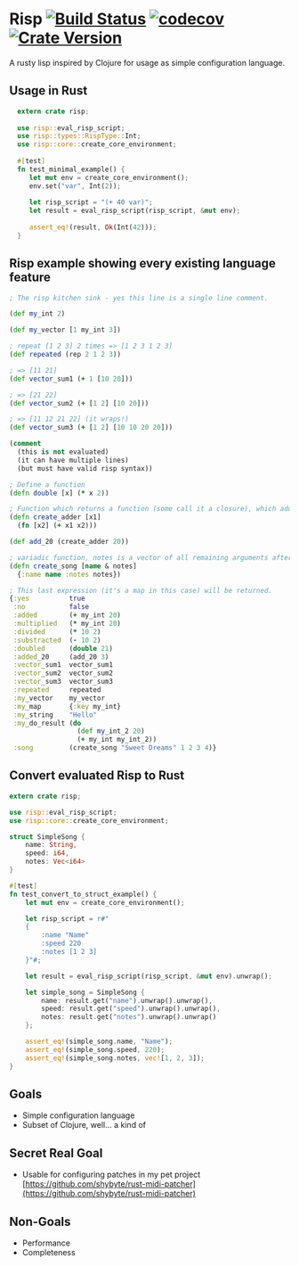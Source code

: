 # Risp [![Build Status](https://travis-ci.org/shybyte/risp.svg?branch=master)](https://travis-ci.org/shybyte/risp) [![codecov](https://codecov.io/gh/shybyte/risp/branch/master/graph/badge.svg)](https://codecov.io/gh/shybyte/risp) [![Crate Version](https://img.shields.io/crates/v/risp.svg)](https://crates.io/crates/risp)

A rusty lisp inspired by Clojure for usage as simple configuration language.
 
## Usage in Rust

```rust
  extern crate risp;
  
  use risp::eval_risp_script;
  use risp::types::RispType::Int;
  use risp::core::create_core_environment;
  
  #[test]
  fn test_minimal_example() {
     let mut env = create_core_environment();
     env.set("var", Int(2));
  
     let risp_script = "(+ 40 var)";
     let result = eval_risp_script(risp_script, &mut env);
  
     assert_eq!(result, Ok(Int(42)));
  }
```

## Risp example showing every existing language feature

```clojure
; The risp kitchen sink - yes this line is a single line comment.

(def my_int 2)

(def my_vector [1 my_int 3])

; repeat [1 2 3] 2 times => [1 2 3 1 2 3]
(def repeated (rep 2 1 2 3))

; => [11 21]
(def vector_sum1 (+ 1 [10 20]))

; => [21 22]
(def vector_sum2 (+ [1 2] [10 20]))

; => [11 12 21 22] (it wraps!)
(def vector_sum3 (+ [1 2] [10 10 20 20]))

(comment
  (this is not evaluated)
  (it can have multiple lines)
  (but must have valid risp syntax))

; Define a function
(defn double [x] (* x 2))

; Function which returns a function (some call it a closure), which adds x1 to its single argument
(defn create_adder [x1]
  (fn [x2] (+ x1 x2)))

(def add_20 (create_adder 20))

; variadic function, notes is a vector of all remaining arguments after name
(defn create_song [name & notes]
  {:name name :notes notes})

; This last expression (it's a map in this case) will be returned.
{:yes          true
 :no           false
 :added        (+ my_int 20)
 :multiplied   (* my_int 20)
 :divided      (* 10 2)
 :substracted  (- 10 2)
 :doubled      (double 21)
 :added_20     (add_20 3)
 :vector_sum1  vector_sum1
 :vector_sum2  vector_sum2
 :vector_sum3  vector_sum3
 :repeated     repeated
 :my_vector    my_vector
 :my_map       {:key my_int}
 :my_string    "Hello"
 :my_do_result (do
                 (def my_int_2 20)
                 (+ my_int my_int_2))
 :song         (create_song "Sweet Dreams" 1 2 3 4)}
```            


## Convert evaluated Risp to Rust 
```rust
extern crate risp;

use risp::eval_risp_script;
use risp::core::create_core_environment;

struct SimpleSong {
    name: String,
    speed: i64,
    notes: Vec<i64>
}

#[test]
fn test_convert_to_struct_example() {
    let mut env = create_core_environment();

    let risp_script = r#"
    {
        :name "Name"
        :speed 220
        :notes [1 2 3]
    }"#;

    let result = eval_risp_script(risp_script, &mut env).unwrap();

    let simple_song = SimpleSong {
        name: result.get("name").unwrap().unwrap(),
        speed: result.get("speed").unwrap().unwrap(),
        notes: result.get("notes").unwrap().unwrap()
    };

    assert_eq!(simple_song.name, "Name");
    assert_eq!(simple_song.speed, 220);
    assert_eq!(simple_song.notes, vec![1, 2, 3]);
}

```

## Goals
* Simple configuration language
* Subset of Clojure, well... a kind of

## Secret Real Goal
* Usable for configuring patches in my pet project [https://github.com/shybyte/rust-midi-patcher](https://github.com/shybyte/rust-midi-patcher) 

## Non-Goals    
* Performance
* Completeness
 
 